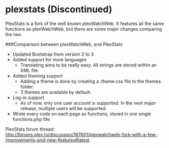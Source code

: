 # plexstats (Discontinued)
PlexStats is a fork of the well known plexWatchWeb. It features all the same functions as plexWatchWeb, 
but there are some major changes comparing the two.

###Comparison between plexWatchWeb, and PlexStats
* Updated Bootstrap from version 2 to 3
* Added support for more languages
  * Translating aims to be really easy. All strings are stored within an XML file.
* Added theming support
  * Adding a theme is done by creating a .theme.css file to the themes folder.
  * 3 themes are available by default.
* Log-in support
  * As of now, only one user account is supported. In the next major release, multiple users will be supported.
* Wrote every code on each page as functions, stored in one single functions.php file.

PlexStats forum thread: http://forums.plex.tv/discussion/187601/plexwatchweb-fork-with-a-few-improvements-and-new-features#latest

